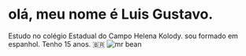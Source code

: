 # olá, meu nome é Luis Gustavo.
Estudo no colégio Estadual do Campo Helena Kolody.
sou formado em espanhol.
Tenho 15 anos.
🇧🇷
![mr bean](https://c.tenor.com/nhYIJIL36bYAAAAC/tenor.gif)
